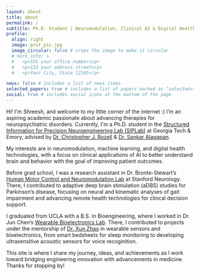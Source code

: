 ```yaml
---
layout: about
title: about
permalink: /
subtitle: Ph.D. Student | Neuromodulation, Clinical AI & Digital Health | skarjagi6@gatech.edu 
profile:
  align: right
  image: prof_pic.jpg
  image_circular: false # crops the image to make it circular
  # more_info: >
  #   <p>555 your office number</p>
  #   <p>123 your address street</p>
  #   <p>Your City, State 12345</p>

news: false # includes a list of news items
selected_papers: true # includes a list of papers marked as "selected={true}"
social: true # includes social icons at the bottom of the page
---
```

Hi! I'm Shreesh, and welcome to my little corner of the internet :) I’m an aspiring academic passionate about advancing therapies for neuropsychiatric disorders. Currently, I'm a Ph.D. student in the
[Structured Information for Precision Neuroengineering Lab (SIPLab)](https://siplab.gatech.edu/index.html) at Georgia Tech & Emory, advised by [Dr. Christopher J. Rozell](https://siplab.gatech.edu/rozell.html) & [Dr. Sankar Alagapan](https://www.sankaralagapan.com/).

My interests are in neuromodulation, machine learning, and digital health technologies, with a focus on clinical applications of AI to better understand brain and behavior with the goal of improving patient outcomes.

Before grad school, I was a research assistant in Dr. Bronte-Stewart’s [Human Motor Control and Neuromodulation Lab](https://med.stanford.edu/bronte-stewart-lab.html) at Stanford Neurology. There, I contributed to adaptive deep brain stimulation (aDBS) studies for Parkinson’s disease, focusing on neural and kinematic analyses of gait impairment
and advancing remote health technologies for clincal decision support.

I graduated from UCLA with a B.S. in Bioengineering, where I worked in Dr. Jun Chen’s [Wearable Bioelectronics Lab](https://www.junchenlab.com/). There, I contributed to projects under the mentorship of [Dr. Xun Zhao](https://engineering.virginia.edu/faculty/xun-zhao) in wearable sensors and bioelectronics, from smart bedsheets for sleep monitoring to developing ultrasensitive acoustic sensors for voice recoginition. 

This site is where I share my journey, ideas, and achievements as I work toward bridging engineering innovation with advancements in medicine. Thanks for stopping by!

